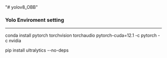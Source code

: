 "# yolov8_OBB" 
### Yolo Enviroment setting
---
conda install pytorch torchvision torchaudio pytorch-cuda=12.1 -c pytorch -c nvidia  

pip install ultralytics --no-deps
